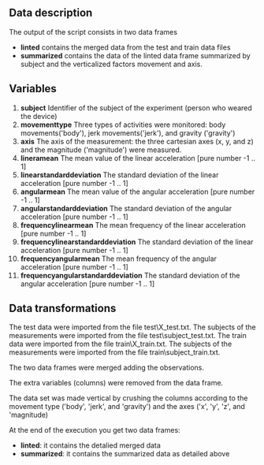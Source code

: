 ## Data description
The output of the script consists in two data frames
* **linted** contains the merged data from the test and train data files
* **summarized** contains the data of the linted data frame summarized by subject and the verticalized factors movement and axis.

## Variables
1. **subject** Identifier of the subject of the experiment (person who weared the device)
2. **movementtype** Three types of activities were monitored: body movements('body'), jerk movements('jerk'), and gravity ('gravity')                     
3. **axis** The axis of the measurement: the three cartesian axes (x, y, and z) and the magnitude ('magnitude') were measured.
4. **lineramean** The mean value of the linear acceleration [pure number -1 .. 1]
5. **linearstandarddeviation** The standard deviation of the linear acceleration [pure number -1 .. 1]
6. **angularmean** The mean value of the angular acceleration [pure number -1 .. 1]               
7. **angularstandarddeviation** The standard deviation of the angular acceleration [pure number -1 .. 1]   
8. **frequencylinearmean** The mean frequency of the linear acceleration [pure number -1 .. 1]             
9. **frequencylinearstandarddeviation** The standard deviation of the linear acceleration [pure number -1 .. 1]
10. **frequencyangularmean** The mean frequency of the angular acceleration [pure number -1 .. 1]
11. **frequencyangularstandarddeviation** The standard deviation of the angular acceleration [pure number -1 .. 1]

## Data transformations
The test data were imported from the file test\X_test.txt.
The subjects of the measurements were imported from the file test\subject_test.txt.
The train data were imported from the file train\X_train.txt.
The subjects of the measurements were imported from the file train\subject_train.txt.

The two data frames were merged adding the observations.

The extra variables (columns) were removed from the data frame.

The data set was made vertical by crushing the columns according to the movement type ('body', 'jerk', and 'gravity')
and the axes ('x', 'y', 'z', and 'magnitude)

At the end of the execution you get two data frames:
- **linted**: it contains the detalied merged data
- **summarized**: it contains the summarized data as detailed above




